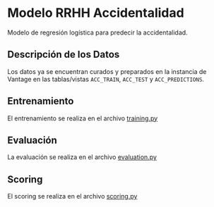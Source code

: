 # Modelo RRHH Accidentalidad

Modelo de regresión logística para predecir la accidentalidad.

## Descripción de los Datos

Los datos ya se encuentran curados y preparados en la instancia de Vantage en las tablas/vistas `ACC_TRAIN`, `ACC_TEST` y `ACC_PREDICTIONS`.

## Entrenamiento

El entrenamiento se realiza en el archivo [training.py](./model_modules/training.py)

## Evaluación

La evaluación se realiza en el archivo [evaluation.py](./model_modules/evaluation.py)

## Scoring

El scoring se realiza en el archivo [scoring.py](./model_modules/scoring.py)